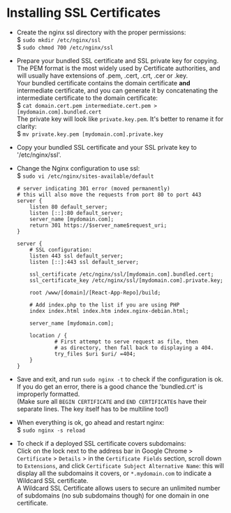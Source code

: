 # Installing SSL Certificates
* Create the nginx ssl directory with the proper permissions:  
$ `sudo mkdir /etc/nginx/ssl`   
$ `sudo chmod 700 /etc/nginx/ssl`   

* Prepare your bundled SSL certificate and SSL private key for copying.  
The PEM format is the most widely used by Certificate authorities,
and will usually have extensions of .pem, .cert, .crt, .cer or .key.  
Your bundled certificate contains the domain certificate **and** intermediate certificate,
and you can generate it by concatenating the intermediate certificate to the domain certificate:   
$ `cat domain.cert.pem intermediate.cert.pem > [mydomain.com].bundled.cert`   
The private key will look like `private.key.pem`. It's better to rename it for clarity:  
$ `mv private.key.pem [mydomain.com].private.key`

* Copy your bundled SSL certificate and your SSL private key to '/etc/nginx/ssl'.

* Change the Nginx configuration to use ssl:   
$ `sudo vi /etc/nginx/sites-available/default`   
  ```
  # server indicating 301 error (moved permanently)
  # this will also move the requests from port 80 to port 443
  server {
      listen 80 default_server;
      listen [::]:80 default_server;
      server_name [mydomain.com];
      return 301 https://$server_name$request_uri;
  }

  server {
      # SSL configuration:
      listen 443 ssl default_server;
      listen [::]:443 ssl default_server;

      ssl_certificate /etc/nginx/ssl/[mydomain.com].bundled.cert;
      ssl_certificate_key /etc/nginx/ssl/[mydomain.com].private.key;

      root /www/[domain]/[React-App-Repo]/build;

      # Add index.php to the list if you are using PHP
      index index.html index.htm index.nginx-debian.html;

      server_name [mydomain.com];

      location / {
              # First attempt to serve request as file, then
              # as directory, then fall back to displaying a 404.
              try_files $uri $uri/ =404;
      }
  }
  ```

* Save and exit, and run `sudo nginx -t` to check if the configuration is ok.   
If you do get an error, there is a good chance the 'bundled.crt' is improperly formatted.  
(Make sure all `BEGIN CERTIFICATE` and `END CERTIFICATE`s have their separate lines.
The key itself has to be multiline too!)

* When everything is ok, go ahead and restart nginx:   
$ `sudo nginx -s reload`   

* To check if a deployed SSL certificate covers subdomains:  
Click on the lock next to the address bar in Google Chrome > `Certificate` > `Details` >
in the `Certificate Fields` section, scroll down to `Extensions`, and click `Certificate Subject Alternative Name`:
this will display all the subdomains it covers, or `*.mydomain.com` to indicate a Wildcard SSL certificate.  
A Wildcard SSL Certificate allows users to secure an unlimited number of subdomains (no sub subdomains though)
for one domain in one certificate.
